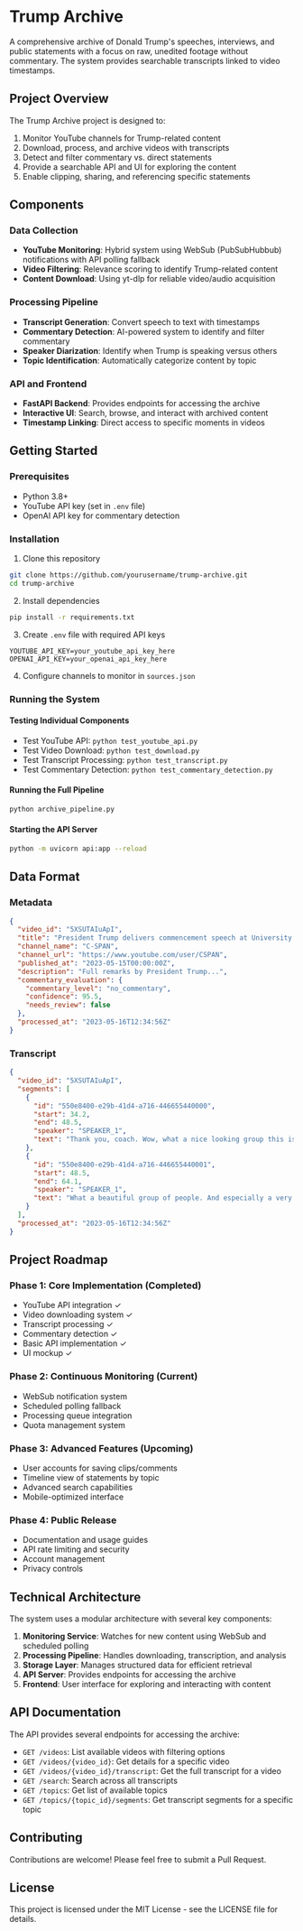 # Trump Archive

A comprehensive archive of Donald Trump's speeches, interviews, and public statements with a focus on raw, unedited footage without commentary. The system provides searchable transcripts linked to video timestamps.

## Project Overview

The Trump Archive project is designed to:

1. Monitor YouTube channels for Trump-related content
2. Download, process, and archive videos with transcripts
3. Detect and filter commentary vs. direct statements
4. Provide a searchable API and UI for exploring the content
5. Enable clipping, sharing, and referencing specific statements

## Components

### Data Collection

- **YouTube Monitoring**: Hybrid system using WebSub (PubSubHubbub) notifications with API polling fallback
- **Video Filtering**: Relevance scoring to identify Trump-related content
- **Content Download**: Using yt-dlp for reliable video/audio acquisition

### Processing Pipeline

- **Transcript Generation**: Convert speech to text with timestamps
- **Commentary Detection**: AI-powered system to identify and filter commentary
- **Speaker Diarization**: Identify when Trump is speaking versus others
- **Topic Identification**: Automatically categorize content by topic

### API and Frontend

- **FastAPI Backend**: Provides endpoints for accessing the archive
- **Interactive UI**: Search, browse, and interact with archived content
- **Timestamp Linking**: Direct access to specific moments in videos

## Getting Started

### Prerequisites

- Python 3.8+
- YouTube API key (set in `.env` file)
- OpenAI API key for commentary detection

### Installation

1. Clone this repository
```bash
git clone https://github.com/yourusername/trump-archive.git
cd trump-archive
```

2. Install dependencies
```bash
pip install -r requirements.txt
```

3. Create `.env` file with required API keys
```
YOUTUBE_API_KEY=your_youtube_api_key_here
OPENAI_API_KEY=your_openai_api_key_here
```

4. Configure channels to monitor in `sources.json`

### Running the System

#### Testing Individual Components

- Test YouTube API: `python test_youtube_api.py`
- Test Video Download: `python test_download.py`
- Test Transcript Processing: `python test_transcript.py`
- Test Commentary Detection: `python test_commentary_detection.py`

#### Running the Full Pipeline

```bash
python archive_pipeline.py
```

#### Starting the API Server

```bash
python -m uvicorn api:app --reload
```

## Data Format

### Metadata

```json
{
  "video_id": "5XSUTAIuApI",
  "title": "President Trump delivers commencement speech at University of Alabama",
  "channel_name": "C-SPAN",
  "channel_url": "https://www.youtube.com/user/CSPAN",
  "published_at": "2023-05-15T00:00:00Z",
  "description": "Full remarks by President Trump...",
  "commentary_evaluation": {
    "commentary_level": "no_commentary",
    "confidence": 95.5,
    "needs_review": false
  },
  "processed_at": "2023-05-16T12:34:56Z"
}
```

### Transcript

```json
{
  "video_id": "5XSUTAIuApI",
  "segments": [
    {
      "id": "550e8400-e29b-41d4-a716-446655440000",
      "start": 34.2,
      "end": 48.5,
      "speaker": "SPEAKER_1",
      "text": "Thank you, coach. Wow, what a nice looking group this is."
    },
    {
      "id": "550e8400-e29b-41d4-a716-446655440001",
      "start": 48.5,
      "end": 64.1,
      "speaker": "SPEAKER_1", 
      "text": "What a beautiful group of people. And especially a very big hello to the University of Alabama."
    }
  ],
  "processed_at": "2023-05-16T12:34:56Z"
}
```

## Project Roadmap

### Phase 1: Core Implementation (Completed)
- YouTube API integration ✓
- Video downloading system ✓
- Transcript processing ✓
- Commentary detection ✓
- Basic API implementation ✓
- UI mockup ✓

### Phase 2: Continuous Monitoring (Current)
- WebSub notification system
- Scheduled polling fallback
- Processing queue integration
- Quota management system

### Phase 3: Advanced Features (Upcoming)
- User accounts for saving clips/comments
- Timeline view of statements by topic
- Advanced search capabilities
- Mobile-optimized interface

### Phase 4: Public Release
- Documentation and usage guides
- API rate limiting and security
- Account management
- Privacy controls

## Technical Architecture

The system uses a modular architecture with several key components:

1. **Monitoring Service**: Watches for new content using WebSub and scheduled polling
2. **Processing Pipeline**: Handles downloading, transcription, and analysis
3. **Storage Layer**: Manages structured data for efficient retrieval
4. **API Server**: Provides endpoints for accessing the archive
5. **Frontend**: User interface for exploring and interacting with content

## API Documentation

The API provides several endpoints for accessing the archive:

- `GET /videos`: List available videos with filtering options
- `GET /videos/{video_id}`: Get details for a specific video
- `GET /videos/{video_id}/transcript`: Get the full transcript for a video
- `GET /search`: Search across all transcripts
- `GET /topics`: Get list of available topics
- `GET /topics/{topic_id}/segments`: Get transcript segments for a specific topic

## Contributing

Contributions are welcome! Please feel free to submit a Pull Request.

## License

This project is licensed under the MIT License - see the LICENSE file for details.
